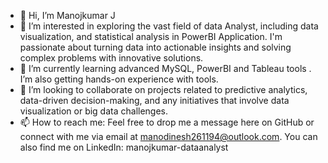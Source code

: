 

- 👋 Hi, I’m Manojkumar J
- 👀 I’m interested in exploring the vast field of data Analyst, including data visualization, and statistical analysis in PowerBI Application. I'm passionate about turning data into actionable insights and solving complex problems with innovative solutions.
- 🌱 I’m currently learning advanced MySQL, PowerBI and Tableau tools  . I’m also getting hands-on experience with tools.
- 💞️ I’m looking to collaborate on projects related to predictive analytics, data-driven decision-making, and any initiatives that involve data visualization or big data challenges.
- 📫 How to reach me: Feel free to drop me a message here on GitHub or connect with me via email at manodinesh261194@outlook.com. You can also find me on LinkedIn: manojkumar-dataanalyst

<!--
**MANOJKUMAR7654/Manojkumar7654** is a ✨ _special_ ✨ repository because its `README.md` (this file) appears on your GitHub profile.

Here are some ideas to get you started:

- 🔭 I’m currently working on ...
- 🌱 I’m currently learning ...
- 👯 I’m looking to collaborate on ...
- 🤔 I’m looking for help with ...
- 💬 Ask me about ...
- 📫 How to reach me: ...
- 😄 Pronouns: ...
- ⚡ Fun fact: ...
-->

